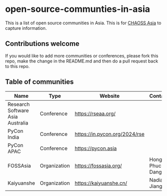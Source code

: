 # open-source-communties-in-asia

This is a list of open source communities in Asia. This is for [CHAOSS Asia](https://github.com/chaoss/chaoss-asia) to capture information.

## Contributions welcome

If you would like to add more communities or conferences, please fork this repo, make the change in the README.md and then do a pull request back to this repo.

## Table of communities

Name | Type | Website | Contact
-- | -- | -- | --
Research Software Asia Australia  | Conference | https://rseaa.org/ |  
PyCon India | Conference | https://in.pycon.org/2024/rse | 
PyCon APAC | Conference | https://pycon.asia | |
FOSSAsia | Organization| https://fossasia.org/ | Hong Phuc Dang |
Kaiyuanshe | Organization | https://kaiyuanshe.cn/ | Nadia Jiang |

